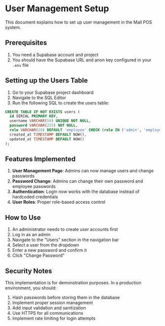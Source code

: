 # User Management Setup

This document explains how to set up user management in the Mall POS system.

## Prerequisites

1. You need a Supabase account and project
2. You should have the Supabase URL and anon key configured in your `.env` file

## Setting up the Users Table

1. Go to your Supabase project dashboard
2. Navigate to the SQL Editor
3. Run the following SQL to create the users table:

```sql
CREATE TABLE IF NOT EXISTS users (
  id SERIAL PRIMARY KEY,
  username VARCHAR(50) UNIQUE NOT NULL,
  password VARCHAR(255) NOT NULL,
  role VARCHAR(20) DEFAULT 'employee' CHECK (role IN ('admin', 'employee')),
  created_at TIMESTAMP DEFAULT NOW(),
  updated_at TIMESTAMP DEFAULT NOW()
);
```

## Features Implemented

1. **User Management Page**: Admins can now manage users and change passwords
2. **Password Change**: Admins can change their own password and employee passwords
3. **Authentication**: Login now works with the database instead of hardcoded credentials
4. **User Roles**: Proper role-based access control

## How to Use

1. An administrator needs to create user accounts first
2. Log in as an admin
3. Navigate to the "Users" section in the navigation bar
4. Select a user from the dropdown
5. Enter a new password and confirm it
6. Click "Change Password"

## Security Notes

This implementation is for demonstration purposes. In a production environment, you should:

1. Hash passwords before storing them in the database
2. Implement proper session management
3. Add input validation and sanitization
4. Use HTTPS for all communications
5. Implement rate limiting for login attempts